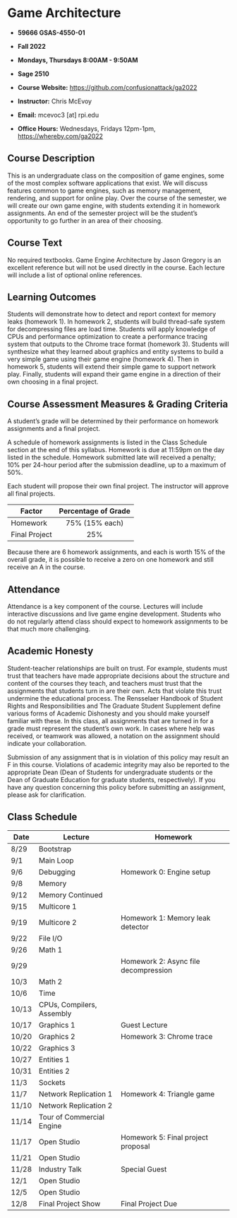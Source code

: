 # Game Architecture
* **59666 GSAS-4550-01**
* **Fall 2022**

* **Mondays, Thursdays 8:00AM - 9:50AM**
* **Sage 2510**
* **Course Website:** https://github.com/confusionattack/ga2022

* **Instructor:** Chris McEvoy
* **Email:** mcevoc3 [at] rpi.edu
* **Office Hours:** Wednesdays, Fridays 12pm-1pm, https://whereby.com/ga2022

## Course Description
This is an undergraduate class on the composition of game engines, some of the most complex software applications that exist. We will discuss features common to game engines, such as memory management, rendering, and support for online play. Over the course of the semester, we will create our own game engine, with students extending it in homework assignments. An end of the semester project will be the student’s opportunity to go further in an area of their choosing.

## Course Text
No required textbooks. Game Engine Architecture by Jason Gregory is an excellent reference but will not be used directly in the course. Each lecture will include a list of optional online references.

## Learning Outcomes
Students will demonstrate how to detect and report context for memory leaks (homework 1). In homework 2, students will build thread-safe system for decompressing files are load time. Students will apply knowledge of CPUs and performance optimization to create a performance tracing system that outputs to the Chrome trace format (homework 3). Students will synthesize what they learned about graphics and entity systems to build a very simple game using their game engine (homework 4). Then in homework 5, students will extend their simple game to support network play. Finally, students will expand their game engine in a direction of their own choosing in a final project.

## Course Assessment Measures & Grading Criteria
A student’s grade will be determined by their performance on homework assignments and a final project.

A schedule of homework assignments is listed in the Class Schedule section at the end of this syllabus. Homework is due at 11:59pm on the day listed in the schedule. Homework submitted late will received a penalty; 10% per 24-hour period after the submission deadline, up to a maximum of 50%. 

Each student will propose their own final project. The instructor will approve all final projects.

| Factor        | Percentage of Grade |
|---------------|:-------------------:|
| Homework      |75% (15% each)       |
| Final Project |25%                  |

Because there are 6 homework assignments, and each is worth 15% of the overall grade, it is possible to receive a zero on one homework and still receive an A in the course.

## Attendance
Attendance is a key component of the course. Lectures will include interactive discussions and live game engine development. Students who do not regularly attend class should expect to homework assignments to be that much more challenging.

## Academic Honesty
Student-teacher relationships are built on trust. For example, students must trust that teachers have made appropriate decisions about the structure and content of the courses they teach, and teachers must trust that the assignments that students turn in are their own. Acts that violate this trust undermine the educational process. The Rensselaer Handbook of Student Rights and Responsibilities and The Graduate Student Supplement define various forms of Academic Dishonesty and you should make yourself familiar with these. In this class, all assignments that are turned in for a grade must represent the student’s own work. In cases where help was received, or teamwork was allowed, a notation on the assignment should indicate your collaboration.

Submission of any assignment that is in violation of this policy may result an F in this course. Violations of academic integrity may also be reported to the appropriate Dean (Dean of Students for undergraduate students or the Dean of Graduate Education for graduate students, respectively). If you have any question concerning this policy before submitting an assignment, please ask for clarification.

## Class Schedule

| Date  | Lecture                     | Homework                             |
|-------|-----------------------------|--------------------------------------|
| 8/29  | Bootstrap                   |                                      |
| 9/1   | Main Loop                   |                                      |
| 9/6   | Debugging                   | Homework 0: Engine setup             |
| 9/8   | Memory                      |                                      |
| 9/12  | Memory Continued            |                                      |
| 9/15  | Multicore 1                 |                                      |
| 9/19  | Multicore 2                 | Homework 1: Memory leak detector     |
| 9/22  | File I/O                    |                                      |
| 9/26  | Math 1                      |                                      |
| 9/29  |                             | Homework 2: Async file decompression |
| 10/3  | Math 2                      |                                      |
| 10/6  | Time                        |                                      |
| 10/13 | CPUs, Compilers, Assembly   |                                      |
| 10/17 | Graphics 1                  | Guest Lecture                        |
| 10/20 | Graphics 2                  | Homework 3: Chrome trace             |
| 10/22 | Graphics 3                  |                                      |
| 10/27 | Entities 1                  |                                      |
| 10/31 | Entities 2                  |                                      |
| 11/3  | Sockets                     |                                      |
| 11/7  | Network Replication 1       | Homework 4: Triangle game            |
| 11/10 | Network Replication 2       |                                      |
| 11/14 | Tour of Commercial Engine   |                                      |
| 11/17 | Open Studio                 | Homework 5: Final project proposal   |
| 11/21 | Open Studio                 |                                      |
| 11/28 | Industry Talk               | Special Guest                        |
| 12/1  | Open Studio                 |                                      |
| 12/5  | Open Studio                 |                                      |
| 12/8  | Final Project Show          | Final Project Due                    |
